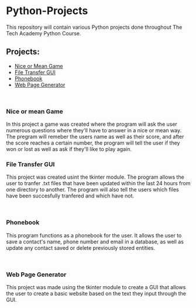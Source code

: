 # Python-Projects
This repository will contain various Python projects done throughout The Tech Academy Python Course.
<br>
<h2>Projects:</h2>
  <ul>
    <li><a href="https://github.com/Stevo1998/Python-Projects/blob/main/Nice_or_Mean_Game">Nice or Mean Game</a></li>
    <li><a href="https://github.com/Stevo1998/Python-Projects/blob/main/File_Transfer">File Transfer GUI</a></li>
    <li><a href="https://github.com/Stevo1998/Python-Projects/tree/main/Phonebook_Assignment">Phonebook</a></li>
    <li><a href="https://github.com/Stevo1998/Python-Projects/tree/main/Web%20Page%20Generator">Web Page Generator</a></li>
  </ul>
<br>
<h3>Nice or mean Game</h3>
  <p>In this project a game was created where the program will ask the user numerous questions where they'll have to answer in a nice  or mean way. The pregram will remeber the users name as well as their score, and after the score reaches a certain number, the program will tell the user if they won or lost as well as ask if they'll like to play again.
<h3>File Transfer GUI</h3>
  <p>This project was created usint the tkinter module. The  program allows the user to tranfer .txt files that have been updated within the last 24 hours from one directory to another. The program will also tell the users which files have been succesfully tranfered and which have not.</p>
 <br>
<h3>Phonebook</h3>
  <p>This program functions as a phonebook for the user. It allows the user to save a contact's name, phone number and email in a database, as well as update any contact saved or delete previously stored entities.</p>
<br>
<h3>Web Page Generator</h3>
  <p>This project was made using the tkinter module to create a GUI that allows the user to create a basic website based on the text they input through the GUI.</p>
